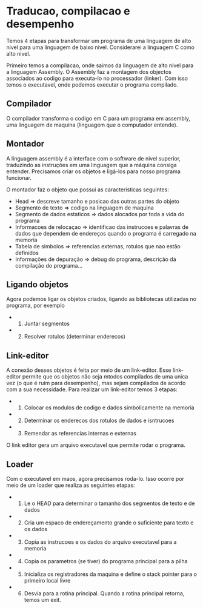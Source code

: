 # Traducao, compilacao e desempenho
Temos 4 etapas para transformar um programa de uma linguagem de alto nivel para uma linguagem de baixo nivel. Considerarei a linguagem C como alto nivel.

Primeiro temos a compilacao, onde saimos da linguagem de alto nivel para a linguagem Assembly. O Assembly faz a montagem dos objectos associados ao codigo para executa-lo no processador (linker). Com isso temos o executavel, onde podemos executar o programa compilado.

## Compilador
O compilador transforma o codigo em C para um programa em assembly, uma linguagem de maquina (linguagem que o computador entende).

## Montador
A linguagem assembly é a interface com o software de nivel superior, traduzindo as instruções em uma linguagem que a máquina consiga entender. Precisamos criar os objetos e ligá-los para nosso programa funcionar.

O montador faz o objeto que possui as caracteristicas seguintes:
- Head => descreve tamanho e posicao das outras partes do objeto
- Segmento de texto => codigo na linguagem de maquina
- Segmento de dados estaticos => dados alocados por toda a vida do programa
- Informacoes de relocaçao => identificao das instrucoes e palavras de dados que dependem de endereços quando o programa é carregado na memoria
- Tabela de simbolos => referencias externas, rotulos que nao estão definidos
- Informações de depuração => debug do programa, descrição da compilação do programa...

## Ligando objetos
Agora podemos ligar os objetos criados, ligando as bibliotecas utilizadas no programa, por exemplo
- 1. Juntar segmentos
- 2. Resolver rotulos (determinar enderecos)

## Link-editor
A conexão desses objetos é feita por meio de um link-editor. Esse link-editor permite que os objetos não seja mtodos compilados de uma unica vez (o que é ruim para desempenho), mas sejam compilados de acordo com a sua necessidade. Para realizar um link-editor temos 3 etapas:
- 1. Colocar os modulos de codigo e dados simbolicamente na memoria
- 2. Determinar os enderecos dos rotulos de dados e isntrucoes
- 3. Remendar as referencias internas e externas

O link editor gera um arquivo executavel que permite rodar o programa.

## Loader
Com o executavel em maos, agora precisamos roda-lo. Isso ocorre por meio de um loader que realiza as seguintes etapas:
- 1. Le o HEAD para determinar o tamanho dos segmentos de texto e de dados
- 2. Cria um espaco de endereçamento grande o suficiente para texto e os dados
- 3. Copia as instrucoes e os dados do arquivo executavel para a memoria
- 4. Copia os parametros (se tiver) do programa principal para a pilha
- 5. Inicializa os registradores da maquina e define o stack pointer para o primeiro local livre
- 6. Desvia para a rotina principal. Quando a rotina principal retorna, temos um exit.

